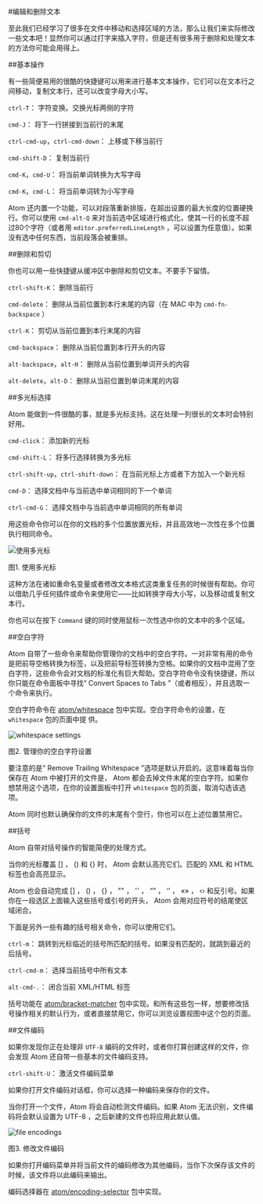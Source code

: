 #编辑和删除文本

至此我们已经学习了很多在文件中移动和选择区域的方法，那么让我们来实际修改一些文本吧！显然你可以通过打字来插入字符，但是还有很多用于删除和处理文本的方法你可能会用得上。

##基本操作

有一些简便易用的很酷的快捷键可以用来进行基本文本操作，它们可以在文本行之间移动，复制文本行，还可以改变字母大小写。

`ctrl-T`：
字符变换。交换光标两侧的字符

`cmd-J`：
将下一行拼接到当前行的末尾

`ctrl-cmd-up`，`ctrl-cmd-down`：
上移或下移当前行

`cmd-shift-D`：
复制当前行

`cmd-K`，`cmd-U`：
将当前单词转换为大写字母

`cmd-K`，`cmd-L`：
将当前单词转为小写字母

Atom 还内置一个功能，可以对段落重新排版，在超出设置的最大长度的位置硬换行。你可以使用 `cmd-alt-Q` 来对当前选中区域进行格式化，使其一行的长度不超过80个字符（或者用 `editor.preferredLineLength` ，可以设置为任意值）。如果没有选中任何东西，当前段落会被重排。

##删除和剪切

你也可以用一些快捷键从缓冲区中删除和剪切文本。不要手下留情。

`ctrl-shift-K`：
删除当前行

`cmd-delete`：
删除从当前位置到本行末尾的内容（在 MAC 中为 `cmd-fn-backspace` ）

`ctrl-K`：
剪切从当前位置到本行末尾的内容

`cmd-backspace`：
删除从当前位置到本行开头的内容

`alt-backspace`，`alt-H`：
删除从当前位置到单词开头的内容

`alt-delete`，`alt-D`：
删除从当前位置到单词末尾的内容

##多光标选择

Atom 能做到一件很酷的事，就是多光标支持。这在处理一列很长的文本时会特别好用。

`cmd-click`：
添加新的光标

`cmd-shift-L`：
将多行选择转换为多光标

`ctrl-shift-up`，`ctrl-shift-down`：
在当前光标上方或者下方加入一个新光标

`cmd-D`：
选择文档中与当前选中单词相同的下一个单词

`ctrl-cmd-G`：
选择文档中与当前选中单词相同的所有单词

用这些命令你可以在你的文档的多个位置放置光标，并且高效地一次性在多个位置执行相同命令。

![使用多光标](http://flight-manual.atom.io/using-atom/images/multiple-cursors.gif)

图1. 使用多光标

这种方法在诸如重命名变量或者修改文本格式这类重复任务的时候很有帮助。你可以借助几乎任何插件或命令来使用它——比如转换字母大小写，以及移动或复制文本行。

你也可以在按下 `Command` 键的同时使用鼠标一次性选中你的文本中的多个区域。

##空白字符

Atom 自带了一些命令来帮助你管理你的文档中的空白字符。一对非常有用的命令是把前导空格转换为标签，以及把前导标签转换为空格。如果你的文档中混用了空白字符，这些命令会对文档的标准化有巨大帮助。空白字符命令没有快捷键，所以你只能在命令面板中寻找“ Convert Spaces to Tabs ”（或者相反），并且选取一个命令来执行。

空白字符命令在 [atom/whitespace](https://github.com/atom/whitespace) 包中实现。空白字符命令的设置，在 `whitespace` 包的页面中提
供。

![whitespace settings](http://flight-manual.atom.io/using-atom/images/whitespace.png)

图2. 管理你的空白字符设置

要注意的是“ Remove Trailing Whitespace ”选项是默认开启的。这意味着每当你保存在 Atom 中被打开的文件是， Atom 都会去掉文件末尾的空白字符。如果你想禁用这个选项，在你的设置面板中打开 `whitespace` 包的页面，取消勾选该选项。

Atom 同时也默认确保你的文件的末尾有个空行，你也可以在上述位置禁用它。

##括号

Atom 自带对括号操作的智能简便的处理方式。

当你的光标覆盖 [] ， () 和 {} 时， Atom 会默认高亮它们。匹配的 XML 和  HTML 标签也会高亮显示。

Atom 也会自动完成 [] ， () ， {} ， "" ， '' ， “” ， ‘’ ， «» ， ‹› 和反引号。如果你在一段选区上面输入这些括号或引号的开头， Atom 会用对应符号的结尾使区域闭合。

下面是另外一些有趣的括号相关命令，你可以使用它们。

`ctrl-m`：
跳转到光标临近的括号所匹配的括号。如果没有匹配的，就跳到最近的后括号。

`ctrl-cmd-m`：
选择当前括号中所有文本

`alt-cmd-.`：
闭合当前 XML/HTML 标签

括号功能在 [atom/bracket-matcher](https://github.com/atom/bracket-matcher) 包中实现。和所有这些包一样，想要修改括号操作相关的默认行为，或者直接禁用它，你可以浏览设置视图中这个包的页面。

##文件编码

如果你发现你正在处理非 `UTF-8` 编码的文件时，或者你打算创建这样的文件，你会发现 Atom 还自带一些基本的文件编码支持。

`ctrl-shift-U`：
激活文件编码菜单

如果你打开文件编码对话框，你可以选择一种编码来保存你的文件。

当你打开一个文件，Atom 将会自动检测文件编码。如果 Atom 无法识别，文件编码将会默认设置为 UTF-8 ，之后新建的文件也将应用此默认值。

![file encodings](http://flight-manual.atom.io/using-atom/images/encodings.png)

图3. 修改文件编码

如果你打开编码菜单并将当前文件的编码修改为其他编码，当你下次保存该文件的时候，该文件将以此编码来输出。

编码选择器在 [atom/encoding-selector](https://github.com/atom/encoding-selector) 包中实现。
